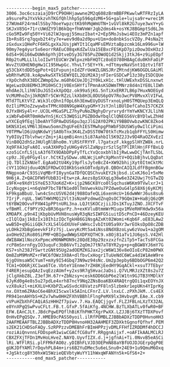 <pre><code>
----------begin_max5_patcher----------
3006.3oc6cszaiajD9rCP9OHHjawwne2M2q608zBrmBBFPKwwlwRTFRzIyLA
a9surePaJYxVkkzvhTKGfQhlhhp5p596qdzM6+5G+gale+lujsa9r+wrec1M
27WUm4F24rm4l5Sby70oeYwpzctKb9hMqWmUTN+1vGVl8kR2G7uye3wxY+yG
SKJxV85G+71rcUWdZY9lB6kQq+fhWVmWrJqb2dms4k+osYKJ8BGmptSd6LJm
cGo5MIw9Fq50Y+Vi62lWJqugj5SmuzIbat+2+Ep5MoJsbwi4EOz3mPZn1apf
Ib+Rs8Srq7qqxb2t4ty7e+wev9d0a2d9pu+U1m+do8nbkSscVZOy.P4sNa2t
zGxduxiQHePcF6H5LgxXaJUsjpWYIt1CqaMFsEMVztaBpzcmk16Lm996u+lW
90my7eg4yur5x6eorrRAEuC08qxKdZwlUa15EBxcFESKpD7pizDow3OxH3zJ
6dS4+9G166wDUWk6pYhjDtveDSy3G785PuZOWdQ1d2Skjj3tkJ6+z9ipEOpf
R0p2tuMLLLlLloIIwYtEUCWr2WlpxzHbFHQTCz8oEO780H8AgCdu0KhFaOiP
WvvZtUOHEN0gHw1C195HwpGc.YhvLTr5EY+Yk.+dTtmyeNaVSnt1Qztv1f8T
g53CbXtdDD5qpPot+Q1FvpunjnIdZFrUeWZLGNSJRrZMtndjKW6OGDLGAiMl
wbRhYwMJ8.koApwkwSXTkSEWYQIL2QiM2A3jnFIerGSDCwP13z38yISDCQUe
rXpOchdhX38DCZWmpQJw.mG0h6CUeJDj2Y0kLxH1c.tHlUWExhxDSSLnxnwt
WgeLwzDU8EMH3JM10HSC3jV0EnSHYfiTPmnAsKSDWmTMNrz8d4n1YE0LlIWh
mhdAeJLlihNlDuJG5IxkXpOQz.ok99aSjKG.5nTiXxERR7LB6p7HuxNOEGyd
VcMUMhoZnj3kRQNTr5CWrRZzLlkXb8H3L0DUS6pOV7Ro3wcPV8MvxXlVIFwL
MTd7TLKtVYZ.Wik3lcQhn1fOpL6h3EmwEUyDUSTrxnoLyH0STMQUep3EmQLQ
0zIliPMJoZzwywbxTPMcX08N9GpW4XypGM+YJsYJnliBUlDefCahoI57CKZX
0JYx0HSy4l+r.UCOL+MGaSPLZ7hyPuNoZNghyDryrvrydrYmYwKNCYJLlihN
xiWbFwD4RT0mHdwYnSjKcC53WQSiLPGZBOdwYbqlClQNEGS6VcBYDlwLZhHd
wYXCEq9fEqjlDeAhYTdPAwDUS6pu3qzJlG2AY02PKiY9BBOVwbzwKNC8Zko4
bKNSX1eLVM6l3Emwu5omnZhgUFeEhIESTMwhpgPhWbF5DUSWSy0wIlCiPimi
Y0TPMwlD6iUqNKdwYjSA0bTnx3K4LZxDSST0W70tkTcMxzb1qbFFYLS0Himw
Yy0IUyITblvhwcrZmi+jAiqmBi4nni5i87AahbIl5K9Z2J3v9D4RaOZXvEzI
VinB0Q2dhSzJHUlgRlBho0m.YiRStFRYYF.l7gatxzF.kkgpSlHYZW8k.nrL
Xq9FX4JqFvA0I.voA3XHPpIyUHGy4VSlZaNpyzrSzlSgTPlIRlHnjFFfBxLQ
xzo5iCnfLSjLsA3f6TX9DAbDPpFyTfLcYxQcoxbhlbIjRwLwwDCjTAnTLSbL
cp9z.JEy0FGy4lsr.hCtKIySDww.oNLWcjLmPcXpMxntV+OQibBjhvLQqDat
jQ.TDlIZkNUeT.EgAa02tU4Ky19pflsJyteBcZ4+XW92bhijXyt0ItmCktMc
cVY11OkUjduu4QN1FRDwCOI8KbSsekG0TxdpXy8.QBOnCAIQJLdfFBgmnBGw
RNgpxoArC93SiVqMBrFI8yynGaTDfQCQSChvukEY2kjbsd.iCxKJ6o1+5xMe
9H6jA.Z+QACDFW9fUbB31+Etw+zA.Aezs8pSXXqLg36w6e3Z42Uwj7tGTwZQ
u9FK+e9XdY1SYeE537UoKdZ+K+ijp2N6CK8Yco0lSqchusW6Km9TVwlxrJ+1
IcyNxgq+i+n6qVmP7bcTBfN1ed0lTmVwevkUu7PZdweOuG4lp58X6j6yKCMj
kF9kgaBbuU.lwn4cSncUSV62d4j988OafeQLi6xenHcU+16dwWWrJ6us8su6
7IrjP.rqUL.5WGTHWVMQ12Vlt3sNzmPzdmwdZnqOsOC79GQm1W+HaBjQ6zQM
t6YBW20OvvFPXW41pPPtnURL3na.LQJtSKOCzjiiJDs1KTuyJZNO.JXCFTvF
vfBmMl.Cf9PYz92vBR36qarPz.h+exKVluBtmmWrM1uqv1MVeRHFHdw9x56a
XMOAPX.p9n4IjKbpbUvMVH8nusWyR3qNzSIWFG5iuitD5cPnCD+46DzeyKEU
cIlQlQaj1k8zIx10Ih1zIQcTgkH86G1NsgAZxKt02Womi+Kqb6F.oE83LAw2
wwB5D+q9GiiGQk7cXLS4lGdXUVeFsWHscIvbItU05a9Xr3wrEOksDpO8cZDB
yLOHk2XbBgGeevkF1Fz7Sj.LwvyKcMt5a4iNss8NdXBzoLyw6zVow1+a2gOM
axOHe9ZiRo80SiPMF+QBIgwdWWpSXDPXQTHC9.x8Oj81aTv1JU6gsS.V42Hl
dWIBAW1lNozXxPpmcxM0NWMON9c28QdE30p29zxzxzfnZiTp5+TacTs8FCGa
rcP8mSnrnFgyIO3uquFc3bB6VvTi2qOmJ7tN7aT8YR2yp+p+qBGW8YJ6mY7G
KS7+sh238JYSwrtzGNt95Ug2adOEMZKGJax2jcW6W136v8eOIoEcP82m0PWX
Om8ZoM9MnMZ+rFWC6fOWz3X0A+dlfbvCxHogr1TuUeNdC6WCa4d1W1AeW9re
6jgOVmsaW5CYumT+mXy9I54Gbq73N9wz94sNc.Um2p3epby6BDbOGP6m42Q2
TCm1+OO6RjXC1wa6TCe.VbteY1Enme7rZH8KjEedHY9GqACkl+xsuT7TEbyr
F4RERjesupQAzIvqEzzAUmf+y2xs9R7g5HvacJaDsi.Q7VLMRJzXZt8s2u7Z
jClgXmbZ8L.Z3ef3H.67r+ZbNzsy+cesk6DD6GbP6e2lW1tn9GJTB3YMDlkY
6JyKd0g4e8s5u27pdLe4xrh87ncY9Nq2ZNsBoaKBX4RAQtrgQOi1qxEOYnJX
vzX8ukzl+miKXLU+KXbPZLwGSvdcX8VatzsPF8ln5lzbmkr1epUKn4YIprKg
nx.OXtm6ZRAoC6e4BhXI5cwxlk5AInLCFnrZ.LV.lnxLC.zPXhJkM..Cs4EX
PR941enAHYbS+KZv7whw0HHZFXhVBBhlFlngPeMX9lx3HvbvgM.EAe.X.cb9
vVPuHZbXhFCAQiASzHHHZf7piwv.7.Ha.EAQCjjgvf.FLZJFBLnLXzTX32AL
e0YnXPgQSwPvuCFLt.FB.t.GfxP.5fAiKfg.4NCHW.BzTLXbATLv0fwR0+BF
EFW.EAnCJLt.JBdcPgwEPQflhBiKfhPHKTXgrPwXX.LZJJBj6TXzTTDXPovf
0nHvEPgQSQv.7.HMEB9cPASS0yoil.ilRfPOMBLZJBBbADXzTDDP0HvnoHH3
2AAFMEAAFTBLZJBBbADXzTDDP0HvnoHH32AAHMEF3ZDXktGgnofQfhvf.PEM
s2EK21CHDSoFAQy.SzRPPzzvDMEBhFrBImHPPzjvDMLFFHfIZRDDMf4hDCCJ
roziAiQnvnnLFDDspeR1wiwCGACfCG8ufY.RRggnAijxf.+oAFIkAALMCLRJ
CBXZFXjTFDn1MvHoLHveZ.NAYQ.UyvfIZX.d.j+jgfnAi+Ti.0NvvB5eASCi
lRi.WfFlRSi.plFFMkFAO0z.yDIBhFLVJD3OEPmN88aYBfUOJDJGErpQgP0E
gUKJDfYAMl7rDqvhPL84m+irs6B2YuDMec5u6eLSnu0+24E9+1u9QmuM6Oxq
+JgSktcg8Y30hxW15WzieQEVbtyWuYY11hWxqWFANYn5k+GfS6+2+
-----------end_max5_patcher-----------
</code></pre>
